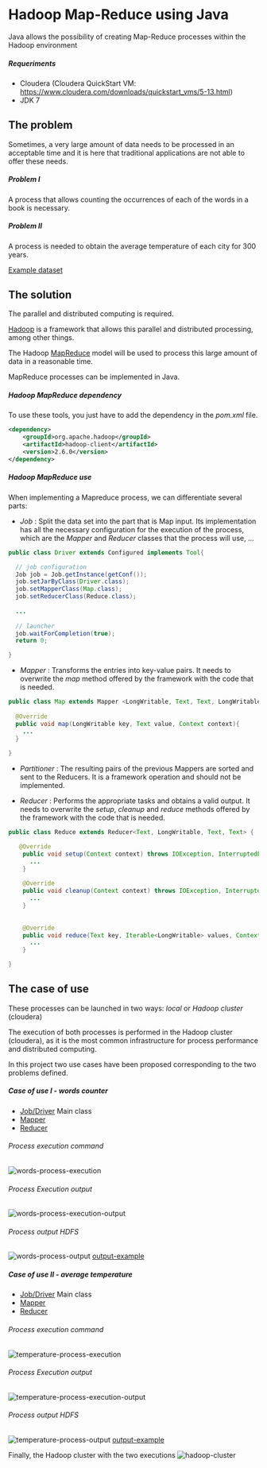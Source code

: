 # Hadoop Map-Reduce using Java

Java allows the possibility of creating Map-Reduce processes within the Hadoop environment

##### Requeriments

- Cloudera (Cloudera QuickStart VM: https://www.cloudera.com/downloads/quickstart_vms/5-13.html)
- JDK 7


## The problem

Sometimes, a very large amount of data needs to be processed in an acceptable time and it is here that traditional applications are not able to offer these needs.

##### Problem I

A process that allows counting the occurrences of each of the words in a book is necessary.

##### Problem II

A process is needed to obtain the average temperature of each city for 300 years.

[Example dataset](https://www.kaggle.com/berkeleyearth/climate-change-earth-surface-temperature-data)


## The solution

The parallel and distributed computing is required.

[Hadoop](https://hadoop.apache.org/) is a framework that allows this parallel and distributed processing, among other things. 

The Hadoop [MapReduce](https://hadoop.apache.org/docs/current/hadoop-mapreduce-client/hadoop-mapreduce-client-core/MapReduceTutorial.html) model will be used to process this large amount of data in a reasonable time.

MapReduce processes can be implemented in Java.

##### Hadoop MapReduce dependency

To use these tools, you just have to add the dependency in the _pom.xml_ file.

```xml
<dependency>
    <groupId>org.apache.hadoop</groupId>
    <artifactId>hadoop-client</artifactId>
    <version>2.6.0</version>
</dependency>
```

##### Hadoop MapReduce use

When implementing a Mapreduce process, we can differentiate several parts:

- *Job* : Split the data set into the part that is Map input. Its implementation has all the necessary configuration for the execution of the process, which are the _Mapper_ and _Reducer_ classes that the process will use, ...

```java
public class Driver extends Configured implements Tool{

  // job configuration
  Job job = Job.getInstance(getConf());
  job.setJarByClass(Driver.class);
  job.setMapperClass(Map.class);
  job.setReducerClass(Reduce.class);
  
  ...
  
  // launcher
  job.waitForCompletion(true);
  return 0;

}
```

- *Mapper* : Transforms the entries into key-value pairs. It needs to overwrite the _map_ method offered by the framework with the code that is needed.

```java
public class Map extends Mapper <LongWritable, Text, Text, LongWritable> {
  
  @Override
  public void map(LongWritable key, Text value, Context context){
    ...
  }
  
}
```

- *Partitioner* : The resulting pairs of the previous Mappers are sorted and sent to the Reducers. It is a framework operation and should not be implemented.

- *Reducer* : Performs the appropriate tasks and obtains a valid output. It needs to overwrite the _setup_, _cleanup_ and _reduce_ methods offered by the framework with the code that is needed.

```java
public class Reduce extends Reducer<Text, LongWritable, Text, Text> {

   @Override
    public void setup(Context context) throws IOException, InterruptedException{
      ...
    }
    
    @Override
    public void cleanup(Context context) throws IOException, InterruptedException{
      ...
    }
    
    
    @Override
    public void reduce(Text key, Iterable<LongWritable> values, Context context) throws IOException, InterruptedException{
      ...
    }

}
```

## The case of use

These processes can be launched in two ways: _local_ or _Hadoop cluster_ (cloudera)

The execution of both processes is performed in the Hadoop cluster (cloudera), as it is the most common infrastructure for process performance and distributed computing.

In this project two use cases have been proposed corresponding to the two problems defined.

##### Case of use I - words counter

- [Job/Driver](src/main/java/com/jpaucruz/hadoop/mapreduce/words/WordsDriver.java) Main class
- [Mapper](src/main/java/com/jpaucruz/hadoop/mapreduce/words/WordsMap.java)
- [Reducer](src/main/java/com/jpaucruz/hadoop/mapreduce/words/WordsReduce.java)

###### Process execution command
![words-process-execution](src/main/resources/static/cloudera-terminal-words.png)

###### Process Execution output
![words-process-execution-output](src/main/resources/static/cloudera-terminal-words-output.png)

###### Process output HDFS
![words-process-output](src/main/resources/static/cloudera-words-output.png)
[output-example](src/main/resources/output-example-words)


##### Case of use II - average temperature

- [Job/Driver](src/main/java/com/jpaucruz/hadoop/mapreduce/temperature/TemperatureDriver.java) Main class
- [Mapper](src/main/java/com/jpaucruz/hadoop/mapreduce/temperature/TemperatureMap.java)
- [Reducer](src/main/java/com/jpaucruz/hadoop/mapreduce/temperature/TemperatureReduce.java)

###### Process execution command
![temperature-process-execution](src/main/resources/static/cloudera-terminal-temperatures.png)

###### Process Execution output
![temperature-process-execution-output](src/main/resources/static/cloudera-terminal-temperatures-output.png)

###### Process output HDFS
![temperature-process-output](src/main/resources/static/cloudera-temperatures-output.png)
[output-example](src/main/resources/output-example-temperature)


Finally, the Hadoop cluster with the two executions
![hadoop-cluster](src/main/resources/static/resource-manager-hadoop-yarn.png)